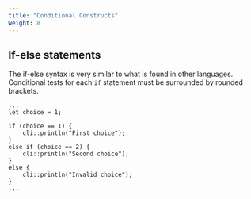 ```yaml
---
title: "Conditional Constructs"
weight: 8
---
```


## If-else statements

The if-else syntax is very similar to what is found in other languages. Conditional tests for each `if` statement must be surrounded by rounded brackets.

```zonkey
...
let choice = 1;

if (choice == 1) {
	cli::println("First choice");
}
else if (choice == 2) {
	cli::println("Second choice");
}
else {
	cli::println("Invalid choice");
}
...
```

